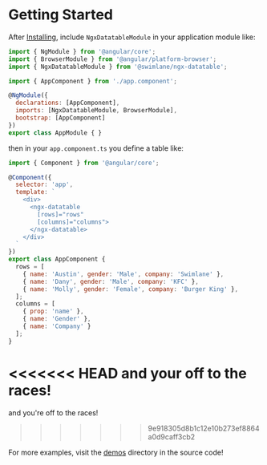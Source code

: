 # Getting Started

After [Installing](installing.md), include `NgxDatatableModule` 
in your application module like:

```javascript
import { NgModule } from '@angular/core';
import { BrowserModule } from '@angular/platform-browser';
import { NgxDatatableModule } from '@swimlane/ngx-datatable';

import { AppComponent } from './app.component';

@NgModule({
  declarations: [AppComponent],
  imports: [NgxDatatableModule, BrowserModule],
  bootstrap: [AppComponent]
})
export class AppModule { }
```

then in your `app.component.ts` you define a table like:

```javascript
import { Component } from '@angular/core';

@Component({
  selector: 'app',
  template: `
    <div>
      <ngx-datatable
        [rows]="rows"
        [columns]="columns">
      </ngx-datatable>
    </div>
  `
})
export class AppComponent {
  rows = [
    { name: 'Austin', gender: 'Male', company: 'Swimlane' },
    { name: 'Dany', gender: 'Male', company: 'KFC' },
    { name: 'Molly', gender: 'Female', company: 'Burger King' },
  ];
  columns = [
    { prop: 'name' },
    { name: 'Gender' },
    { name: 'Company' }
  ];
}
```

<<<<<<< HEAD
and your off to the races! 
=======
and you're off to the races! 
>>>>>>> 9e918305d8b1c12e10b273ef8864a0d9caff3cb2

For more examples, visit the 
[demos](https://github.com/swimlane/angular2-data-table/tree/master/demo) directory
in the source code!
